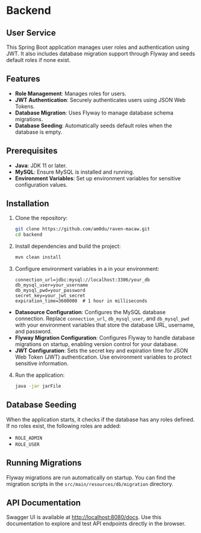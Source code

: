 # Backend 

## User Service

This Spring Boot application manages user roles and authentication using JWT. It also includes database migration support through Flyway and seeds default roles if none exist.

## Features

- **Role Management**: Manages roles for users.
- **JWT Authentication**: Securely authenticates users using JSON Web Tokens.
- **Database Migration**: Uses Flyway to manage database schema migrations.
- **Database Seeding**: Automatically seeds default roles when the database is empty.

## Prerequisites

- **Java**: JDK 11 or later.
- **MySQL**: Ensure MySQL is installed and running.
- **Environment Variables**: Set up environment variables for sensitive configuration values.

## Installation

1. Clone the repository:

   ```bash
   git clone https://github.com/am0du/raven-macaw.git
   cd backend
   ```

2. Install dependencies and build the project:

   ```bash
   mvn clean install
   ```

3. Configure environment variables in a  in your environment:

   ```plaintext
   connection_url=jdbc:mysql://localhost:3306/your_db
   db_mysql_user=your_username
   db_mysql_pwd=your_password
   secret_key=your_jwt_secret
   expiration_time=3600000  # 1 hour in milliseconds
   ```
  - **Datasource Configuration**: Configures the MySQL database connection. Replace `connection_url`, `db_mysql_user`, and `db_mysql_pwd` with your environment variables that store the database URL, username, and password.
  - **Flyway Migration Configuration**: Configures Flyway to handle database migrations on startup, enabling version control for your database. 
  - **JWT Configuration**: Sets the secret key and expiration time for JSON Web Token (JWT) authentication. Use environment variables to protect sensitive information.
    
4. Run the application:

   ```bash
   java -jar jarFile
   ```

## Database Seeding

When the application starts, it checks if the database has any roles defined. If no roles exist, the following roles are added:
- `ROLE_ADMIN`
- `ROLE_USER`

## Running Migrations

Flyway migrations are run automatically on startup. You can find the migration scripts in the `src/main/resources/db/migration` directory.

## API Documentation

Swagger UI is available at [http://localhost:8080/docs](http://localhost:8080/docs). Use this documentation to explore and test API endpoints directly in the browser.

